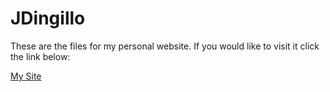 # JDingillo

These are the files for my personal website. 
If you would like to visit it click the link below:

<a href="https://jding37.github.io/JDingillo/index.html" target="_blank">My Site</a>

